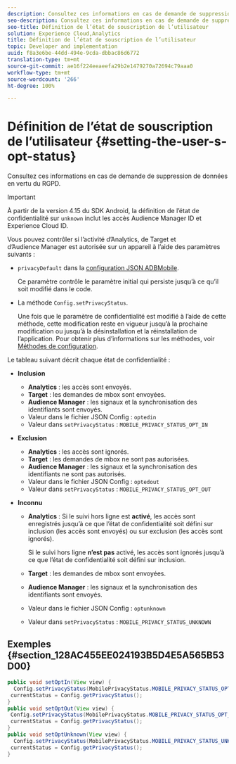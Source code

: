 ```yaml
---
description: Consultez ces informations en cas de demande de suppression de données en vertu du RGPD.
seo-description: Consultez ces informations en cas de demande de suppression de données en vertu du RGPD.
seo-title: Définition de l’état de souscription de l’utilisateur
solution: Experience Cloud,Analytics
title: Définition de l’état de souscription de l’utilisateur
topic: Developer and implementation
uuid: f8a3e6be-44dd-494e-9cda-dbbac86d6772
translation-type: tm+mt
source-git-commit: ae16f224eeaeefa29b2e1479270a72694c79aaa0
workflow-type: tm+mt
source-wordcount: '266'
ht-degree: 100%

---
```



# Définition de l’état de souscription de l’utilisateur {#setting-the-user-s-opt-status}

Consultez ces informations en cas de demande de suppression de données en vertu du RGPD.

>[!IMPORTANT]
>
>À partir de la version 4.15 du SDK Android, la définition de l’état de confidentialité sur `unknown` inclut les accès Audience Manager ID et Experience Cloud ID.

Vous pouvez contrôler si l’activité d’Analytics, de Target et d’Audience Manager est autorisée sur un appareil à l’aide des paramètres suivants :

* `privacyDefault` dans la [configuration JSON ADBMobile](/help/android/configuration/json-config/json-config.md).

   Ce paramètre contrôle le paramètre initial qui persiste jusqu’à ce qu’il soit modifié dans le code.

* La méthode `Config.setPrivacyStatus`.

   Une fois que le paramètre de confidentialité est modifié à l’aide de cette méthode, cette modification reste en vigueur jusqu’à la prochaine modification ou jusqu’à la désinstallation et la réinstallation de l’application. Pour obtenir plus d’informations sur les méthodes, voir  [Méthodes de configuration](/help/android/configuration/methods.md).

Le tableau suivant décrit chaque état de confidentialité :

* **Inclusion**

   * **Analytics** : les accès sont envoyés.
   * **Target** : les demandes de mbox sont envoyées.
   * **Audience Manager** : les signaux et la synchronisation des identifiants sont envoyés.
   * Valeur dans le fichier JSON Config : `optedin`
   * Valeur dans `setPrivacyStatus` : `MOBILE_PRIVACY_STATUS_OPT_IN`

* **Exclusion**

   * **Analytics** : les accès sont ignorés.
   * **Target** : les demandes de mbox ne sont pas autorisées.
   * **Audience Manager** : les signaux et la synchronisation des identifiants ne sont pas autorisés.
   * Valeur dans le fichier JSON Config : `optedout`
   * Valeur dans `setPrivacyStatus` : `MOBILE_PRIVACY_STATUS_OPT_OUT`

* **Inconnu**

   * **Analytics** : Si le suivi hors ligne est **activé**, les accès sont enregistrés jusqu’à ce que l’état de confidentialité soit défini sur inclusion (les accès sont envoyés) ou sur exclusion (les accès sont ignorés).

      Si le suivi hors ligne <b>n’est pas</b> activé, les accès sont ignorés jusqu’à ce que l’état de confidentialité soit défini sur inclusion.
   * **Target** : les demandes de mbox sont envoyées.
   * **Audience Manager** : les signaux et la synchronisation des identifiants sont envoyés.
   * Valeur dans le fichier JSON Config : `optunknown`
   * Valeur dans `setPrivacyStatus` : `MOBILE_PRIVACY_STATUS_UNKNOWN`

## Exemples {#section_128AC455EE024193B5D4E5A565B53D00}

```java
public void setOptIn(View view) { 
  Config.setPrivacyStatus(MobilePrivacyStatus.MOBILE_PRIVACY_STATUS_OPT_IN); 
 currentStatus = Config.getPrivacyStatus(); 
} 
public void setOptOut(View view) { 
 Config.setPrivacyStatus(MobilePrivacyStatus.MOBILE_PRIVACY_STATUS_OPT_OUT); 
 currentStatus = Config.getPrivacyStatus(); 
} 
public void setOptUnknown(View view) { 
  Config.setPrivacyStatus(MobilePrivacyStatus.MOBILE_PRIVACY_STATUS_UNKNOWN); 
 currentStatus = Config.getPrivacyStatus(); 
}
```

